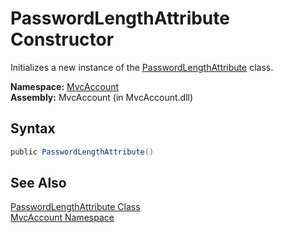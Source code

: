 PasswordLengthAttribute Constructor
===================================
Initializes a new instance of the [PasswordLengthAttribute][1] class.

**Namespace:** [MvcAccount][2]  
**Assembly:** MvcAccount (in MvcAccount.dll)

Syntax
------

```csharp
public PasswordLengthAttribute()
```


See Also
--------
[PasswordLengthAttribute Class][1]  
[MvcAccount Namespace][2]  

[1]: README.md
[2]: ../README.md